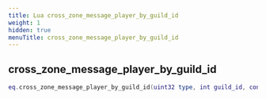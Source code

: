 ```yaml
---
title: Lua cross_zone_message_player_by_guild_id
weight: 1
hidden: true
menuTitle: cross_zone_message_player_by_guild_id
---
```

## cross_zone_message_player_by_guild_id
```lua
eq.cross_zone_message_player_by_guild_id(uint32 type, int guild_id, const char *message) -- void
```